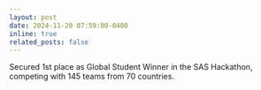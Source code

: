 ```yaml
---
layout: post
date: 2024-11-20 07:59:00-0400
inline: true
related_posts: false
---
```


Secured 1st place as Global Student Winner in the SAS Hackathon, competing with 145 teams from 70 countries.
